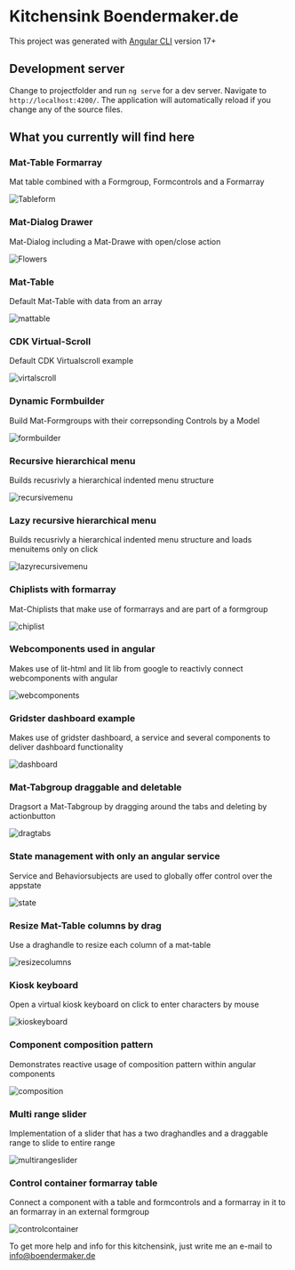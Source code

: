 # Kitchensink Boendermaker.de

This project was generated with [Angular CLI](https://github.com/angular/angular-cli) version 17+

## Development server

Change to projectfolder and run `ng serve` for a dev server. Navigate to `http://localhost:4200/`. The application will automatically reload if you change any of the source files.

## What you currently will find here


### Mat-Table Formarray
Mat table combined with a Formgroup, Formcontrols and a Formarray

![Tableform](https://www.boendermaker.de/github/formarraytable.gif?) 


### Mat-Dialog Drawer
Mat-Dialog including a Mat-Drawe with open/close action

![Flowers](https://www.boendermaker.de/github/modaldialogdrawer.gif?)


### Mat-Table
Default Mat-Table with data from an array

![mattable](https://www.boendermaker.de/github/datatable.gif?)


### CDK Virtual-Scroll
Default CDK Virtualscroll example

![virtalscroll](https://www.boendermaker.de/github/cdkvirtualscroll.gif?)


### Dynamic Formbuilder
Build Mat-Formgroups with their correpsonding Controls by a Model

![formbuilder](https://www.boendermaker.de/github/dyanamicformbuilder.gif?)


### Recursive hierarchical menu
Builds recusrivly a hierarchical indented menu structure

![recursivemenu](https://www.boendermaker.de/github/recursivehierarchicalmenu.gif?)


### Lazy recursive hierarchical menu
Builds recusrivly a hierarchical indented menu structure and loads menuitems only on click

![lazyrecursivemenu](https://www.boendermaker.de/github/lazyrecursivehierarchicalmenu.gif?)


### Chiplists with formarray
Mat-Chiplists that make use of formarrays and are part of a formgroup

![chiplist](https://www.boendermaker.de/github/chiplistformarray.gif?)


### Webcomponents used in angular
Makes use of lit-html and lit lib from google to reactivly connect webcomponents with angular

![webcomponents](https://www.boendermaker.de/github/webcomponents.gif?)


### Gridster dashboard example
Makes use of gridster dashboard, a service and several components to deliver dashboard functionality

![dashboard](https://www.boendermaker.de/github/gridsterdashboard.gif?)


### Mat-Tabgroup draggable and deletable
Dragsort a Mat-Tabgroup by dragging around the tabs and deleting by actionbutton

![dragtabs](https://www.boendermaker.de/github/dragdropdeletetabs.gif?)


### State management with only an angular service
Service and Behaviorsubjects are used to globally offer control over the appstate

![state](https://www.boendermaker.de/github/statemanagementservice.gif?)


### Resize Mat-Table columns by drag
Use a draghandle to resize each column of a mat-table

![resizecolumns](https://www.boendermaker.de/github/tabelresizecolumns.gif?)


### Kiosk keyboard
Open a virtual kiosk keyboard on click to enter characters by mouse

![kioskeyboard](https://www.boendermaker.de/github/virtualkeyboard.gif?)


### Component composition pattern
Demonstrates reactive usage of composition pattern within angular components

![composition](https://www.boendermaker.de/github/compositionpattern.gif?)


### Multi range slider
Implementation of a slider that has a two draghandles and a draggable range to slide to entire range

![multirangeslider](https://www.boendermaker.de/github/multirangeslider.gif?)


### Control container formarray table
Connect a component with a table and formcontrols and a formarray in it to an formarray in an external formgroup

![controlcontainer](https://www.boendermaker.de/github/controlcontainerformarraytableform.gif?)


To get more help and info for this kitchensink, just write me an e-mail to info@boendermaker.de

